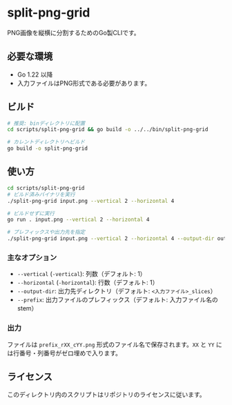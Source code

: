 # split-png-grid

PNG画像を縦横に分割するためのGo製CLIです。

## 必要な環境

- Go 1.22 以降
- 入力ファイルはPNG形式である必要があります。

## ビルド

```bash
# 推奨: binディレクトリに配置
cd scripts/split-png-grid && go build -o ../../bin/split-png-grid

# カレントディレクトリへビルド
go build -o split-png-grid
```

## 使い方

```bash
cd scripts/split-png-grid
# ビルド済みバイナリを実行
./split-png-grid input.png --vertical 2 --horizontal 4

# ビルドせずに実行
go run . input.png --vertical 2 --horizontal 4

# プレフィックスや出力先を指定
./split-png-grid input.png --vertical 2 --horizontal 4 --output-dir output --prefix tile
```

### 主なオプション

- `--vertical` (`-vertical`): 列数（デフォルト: 1）
- `--horizontal` (`-horizontal`): 行数（デフォルト: 1）
- `--output-dir`: 出力先ディレクトリ（デフォルト: `<入力ファイル>_slices`）
- `--prefix`: 出力ファイルのプレフィックス（デフォルト: 入力ファイル名のstem）

### 出力

ファイルは `prefix_rXX_cYY.png` 形式のファイル名で保存されます。`XX` と `YY` には行番号・列番号がゼロ埋めで入ります。

## ライセンス

このディレクトリ内のスクリプトはリポジトリのライセンスに従います。
